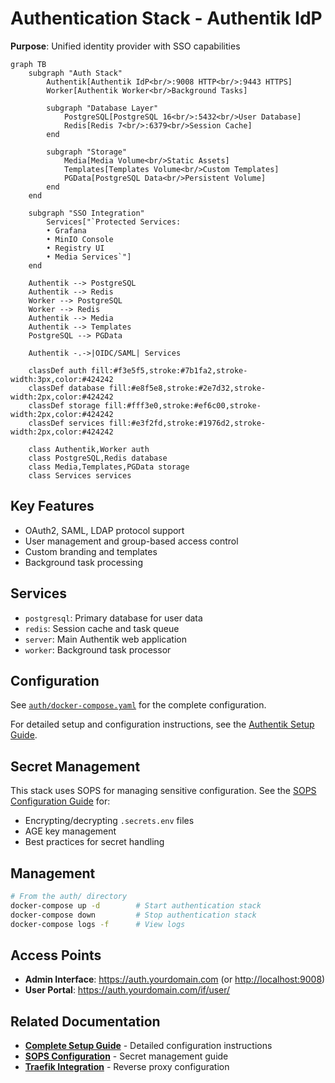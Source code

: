 # Authentication Stack - Authentik IdP

**Purpose**: Unified identity provider with SSO capabilities

```mermaid
graph TB
    subgraph "Auth Stack"
        Authentik[Authentik IdP<br/>:9008 HTTP<br/>:9443 HTTPS]
        Worker[Authentik Worker<br/>Background Tasks]

        subgraph "Database Layer"
            PostgreSQL[PostgreSQL 16<br/>:5432<br/>User Database]
            Redis[Redis 7<br/>:6379<br/>Session Cache]
        end

        subgraph "Storage"
            Media[Media Volume<br/>Static Assets]
            Templates[Templates Volume<br/>Custom Templates]
            PGData[PostgreSQL Data<br/>Persistent Volume]
        end
    end

    subgraph "SSO Integration"
        Services["`Protected Services:
        • Grafana
        • MinIO Console
        • Registry UI
        • Media Services`"]
    end

    Authentik --> PostgreSQL
    Authentik --> Redis
    Worker --> PostgreSQL
    Worker --> Redis
    Authentik --> Media
    Authentik --> Templates
    PostgreSQL --> PGData

    Authentik -.->|OIDC/SAML| Services

    classDef auth fill:#f3e5f5,stroke:#7b1fa2,stroke-width:3px,color:#424242
    classDef database fill:#e8f5e8,stroke:#2e7d32,stroke-width:2px,color:#424242
    classDef storage fill:#fff3e0,stroke:#ef6c00,stroke-width:2px,color:#424242
    classDef services fill:#e3f2fd,stroke:#1976d2,stroke-width:2px,color:#424242

    class Authentik,Worker auth
    class PostgreSQL,Redis database
    class Media,Templates,PGData storage
    class Services services
```

## Key Features

- OAuth2, SAML, LDAP protocol support
- User management and group-based access control
- Custom branding and templates
- Background task processing

## Services

- `postgresql`: Primary database for user data
- `redis`: Session cache and task queue
- `server`: Main Authentik web application
- `worker`: Background task processor

## Configuration

See [`auth/docker-compose.yaml`](../../auth/docker-compose.yaml) for the complete configuration.

For detailed setup and configuration instructions, see the [Authentik Setup Guide](../guides/authentik-setup.md).

## Secret Management

This stack uses SOPS for managing sensitive configuration. See the [SOPS Configuration Guide](../configuration/sops.md) for:

- Encrypting/decrypting `.secrets.env` files
- AGE key management
- Best practices for secret handling

## Management

```bash
# From the auth/ directory
docker-compose up -d        # Start authentication stack
docker-compose down         # Stop authentication stack
docker-compose logs -f      # View logs
```

## Access Points

- **Admin Interface**: <https://auth.yourdomain.com> (or <http://localhost:9008>)
- **User Portal**: <https://auth.yourdomain.com/if/user/>

## Related Documentation

- **[Complete Setup Guide](../guides/authentik-setup.md)** - Detailed configuration instructions
- **[SOPS Configuration](../configuration/sops.md)** - Secret management guide
- **[Traefik Integration](traefik.md)** - Reverse proxy configuration
